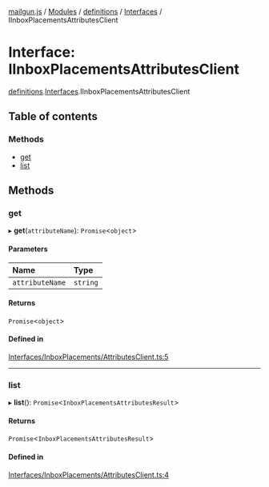 [mailgun.js](../README.md) / [Modules](../modules.md) / [definitions](../modules/definitions.md) / [Interfaces](../modules/definitions.Interfaces.md) / IInboxPlacementsAttributesClient

# Interface: IInboxPlacementsAttributesClient

[definitions](../modules/definitions.md).[Interfaces](../modules/definitions.Interfaces.md).IInboxPlacementsAttributesClient

## Table of contents

### Methods

- [get](definitions.Interfaces.IInboxPlacementsAttributesClient.md#get)
- [list](definitions.Interfaces.IInboxPlacementsAttributesClient.md#list)

## Methods

### get

▸ **get**(`attributeName`): `Promise`\<`object`\>

#### Parameters

| Name | Type |
| :------ | :------ |
| `attributeName` | `string` |

#### Returns

`Promise`\<`object`\>

#### Defined in

[Interfaces/InboxPlacements/AttributesClient.ts:5](https://github.com/mailgun/mailgun.js/blob/703cf80/lib/Interfaces/InboxPlacements/AttributesClient.ts#L5)

___

### list

▸ **list**(): `Promise`\<`InboxPlacementsAttributesResult`\>

#### Returns

`Promise`\<`InboxPlacementsAttributesResult`\>

#### Defined in

[Interfaces/InboxPlacements/AttributesClient.ts:4](https://github.com/mailgun/mailgun.js/blob/703cf80/lib/Interfaces/InboxPlacements/AttributesClient.ts#L4)
